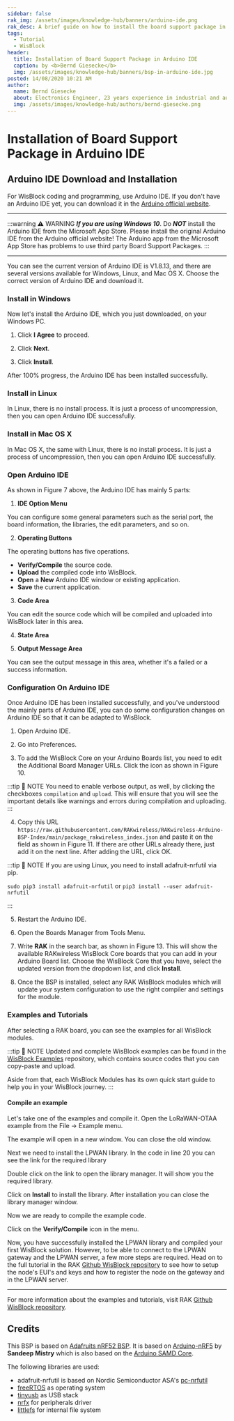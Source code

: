 ```yaml
---
sidebar: false
rak_img: /assets/images/knowledge-hub/banners/arduino-ide.png
rak_desc: A brief guide on how to install the board support package in Arduino IDE.
tags:
  - Tutorial
  - WisBlock
header:
  title: Installation of Board Support Package in Arduino IDE
  caption: by <b>Bernd Giesecke</b>
  img: /assets/images/knowledge-hub/banners/bsp-in-arduino-ide.jpg
posted: 14/08/2020 10:21 AM
author:
  name: Bernd Giesecke
  about: Electronics Engineer, 23 years experience in industrial and automotive HW and SW R&D. Supporting Arduino open source community since 6 years.
  img: /assets/images/knowledge-hub/authors/bernd-giesecke.png
---
```



# Installation of Board Support Package in Arduino IDE

## Arduino IDE Download and Installation

For WisBlock coding and programming, use Arduino IDE. If you don't have an Arduino IDE yet, you can download it in the [Arduino official website](https://www.arduino.cc/en/Main/Software).

----
:::warning ⚠️ WARNING
_**If you are using Windows 10**_.
Do _**NOT**_ install the Arduino IDE from the Microsoft App Store. Please install the original Arduino IDE from the Arduino official website! The Arduino app from the Microsoft App Store has problems to use third party Board Support Packages.
:::

----

You can see the current version of Arduino IDE is V1.8.13, and there are several versions available for Windows, Linux, and Mac OS X. Choose the correct version of Arduino IDE and download it.


<rk-img
  src="/assets/images/knowledge-hub/wisblock/Installation-of-Board-Support-Package-in-Arduino-IDE/1.download-arduino.png"
  width="100%"
  caption="Arduino IDE latest version"
/>


### Install in Windows

Now let's install the Arduino IDE, which you just downloaded, on your Windows PC.

1. Click **I Agree** to proceed.

<rk-img
  src="/assets/images/knowledge-hub/wisblock/Installation-of-Board-Support-Package-in-Arduino-IDE/2.agreement-license.png"
  width="45%"
  caption="Arduino Setup Licence Agreement"
/>

2. Click **Next**.

<rk-img
  src="/assets/images/knowledge-hub/wisblock/Installation-of-Board-Support-Package-in-Arduino-IDE/3.installation-options.png"
  width="45%"
  caption="Arduino Setup Installation Options"
/>

3. Click **Install**.

<rk-img
  src="/assets/images/knowledge-hub/wisblock/Installation-of-Board-Support-Package-in-Arduino-IDE/4.installation-folder.png"
  width="45%"
  caption="Installing Arduino IDE"
/>

<rk-img
  src="/assets/images/knowledge-hub/wisblock/Installation-of-Board-Support-Package-in-Arduino-IDE/5.installing.png"
  width="45%"
  caption="Ongoing Installation"
/>


After 100% progress, the Arduino IDE has been installed successfully.

<rk-img
  src="/assets/images/knowledge-hub/wisblock/Installation-of-Board-Support-Package-in-Arduino-IDE/6.installation-success.png"
  width="45%"
  caption="Successful Installation"
/>

### Install in Linux

In Linux, there is no install process. It is just a process of uncompression, then you can open Arduino IDE successfully.


### Install in Mac OS X

In Mac OS X, the same with Linux, there is no install process. It is just a process of uncompression, then you can open Arduino IDE successfully.


### Open Arduino IDE

<rk-img
  src="/assets/images/knowledge-hub/wisblock/Installation-of-Board-Support-Package-in-Arduino-IDE/7.arduino-ide.png"
  width="75%"
  caption="Arduino IDE"
/>

As shown in Figure 7 above, the Arduino IDE has mainly 5 parts:

1. **IDE Option Menu**

You can configure some general parameters such as the serial port, the board information, the libraries, the edit parameters, and so on.

2. **Operating Buttons**

The operating buttons has five operations.

  - **Verify/Compile** the source code.
  - **Upload** the compiled code into WisBlock.
  - **Open** a **New** Arduino IDE window or existing application.
  - **Save** the current application.


<rk-img
  src="/assets/images/knowledge-hub/wisblock/Installation-of-Board-Support-Package-in-Arduino-IDE/8.operating-buttons.png"
  width="30%"
  caption="Operating Buttons"
/>


3. **Code Area**

You can edit the source code which will be compiled and uploaded into WisBlock later in this area.

4. **State Area**

5. **Output Message Area**

You can see the output message in this area, whether it's a failed or a success information.

### Configuration On Arduino IDE

Once Arduino IDE has been installed successfully, and you've understood the mainly parts of Arduino IDE, you can do some configuration changes on Arduino IDE so that it can be adapted to WisBlock.

1. Open Arduino IDE.

2. Go into Preferences.


<rk-img
  src="/assets/images/knowledge-hub/wisblock/Installation-of-Board-Support-Package-in-Arduino-IDE/9.preferences.png"
  width="75%"
  caption="Preferences"
/>

3. To add the WisBlock Core on your Arduino Boards list, you need to edit the Additional Board Manager URLs. Click the icon as shown in Figure 10.

:::tip 📝 NOTE
You need to enable verbose output, as well, by clicking the checkboxes `compilation` and `upload`. This will ensure that you will see the important details like warnings and errors during compilation and uploading.
:::


<rk-img
  src="/assets/images/knowledge-hub/wisblock/Installation-of-Board-Support-Package-in-Arduino-IDE/add_bsp_icon.png"
  width="75%"
  caption="Modifying Additional Board Manager URLs"
/>

4. Copy this URL `https://raw.githubusercontent.com/RAKwireless/RAKwireless-Arduino-BSP-Index/main/package_rakwireless_index.json` and paste it on the field as shown in Figure 11. If there are other URLs already there, just add it on the next line. After adding the URL, click OK.


<rk-img
  src="/assets/images/knowledge-hub/wisblock/Installation-of-Board-Support-Package-in-Arduino-IDE/add-bsp-url.png"
  width="75%"
  caption="Adding RAKwireless WisBlock Core BSP"
/>

:::tip 📝 NOTE
If you are using Linux, you need to install adafruit-nrfutil via pip.

`sudo pip3 install adafruit-nrfutil` or `pip3 install --user adafruit-nrfutil`

:::



5. Restart the Arduino IDE.

6. Open the Boards Manager from Tools Menu.

<rk-img
  src="/assets/images/knowledge-hub/wisblock/Installation-of-Board-Support-Package-in-Arduino-IDE/11.boards-manager.png"
  width="75%"
  caption="Opening Boards Manager"
/>

7. Write **RAK** in the search bar, as shown in Figure 13. This will show the available RAKwireless WisBlock Core boards that you can add in your Arduino Board list. Choose the WisBlock Core that you have, select the updated version from the dropdown list, and click **Install**.

<rk-img
  src="/assets/images/knowledge-hub/wisblock/Installation-of-Board-Support-Package-in-Arduino-IDE/wisblock_core.png"
  width="75%"
  caption="Installing WisBlock Core Boards"
/>


8. Once the BSP is installed, select any RAK WisBlock modules which will update your system configuration to use the right compiler and settings for the module.


<rk-img
  src="/assets/images/knowledge-hub/wisblock/Installation-of-Board-Support-Package-in-Arduino-IDE/13.rakwireless-nrf-modules.png"
  width="75%"
  caption="Selecting RAKwireless WisBlock Core"
/>


### Examples and Tutorials

After selecting a RAK board, you can see the examples for all WisBlock modules.

:::tip 📝 NOTE
Updated and complete WisBlock examples can be found in the [WisBlock Examples](https://github.com/RAKWireless/WisBlock/tree/master/examples) repository, which contains source codes that you can copy-paste and upload.

Aside from that, each WisBlock Modules has its own quick start guide to help you in your WisBlock journey.
:::

<rk-img
  src="/assets/images/knowledge-hub/wisblock/Installation-of-Board-Support-Package-in-Arduino-IDE/14.wisblock-modules.png"
  width="100%"
  caption="Selecting WisBlock Modules Examples"
/>

#### Compile an example

Let's take one of the examples and compile it.
Open the LoRaWAN-OTAA example from the File -> Example menu.
<rk-img
  src="/assets/images/knowledge-hub/wisblock/Installation-of-Board-Support-Package-in-Arduino-IDE/15.select-lora-otaa-example.png"
  width="75%"
  caption="Selecting LoRa OTAA example"
/>

The example will open in a new window. You can close the old window.

Next we need to install the LPWAN library. In the code in line 20 you can see the link for the required library

<rk-img
  src="/assets/images/knowledge-hub/wisblock/Installation-of-Board-Support-Package-in-Arduino-IDE/16.install-library-step1.png"
  width="75%"
  caption="Install LPWAN library step 1"
/>

Double click on the link to open the library manager. It will show you the required library.

<rk-img
  src="/assets/images/knowledge-hub/wisblock/Installation-of-Board-Support-Package-in-Arduino-IDE/17.install-library-step2.png"
  width="75%"
  caption="Install LPWAN library step 1"
/>

Click on **Install** to install the library. After installation you can close the library manager window.

Now we are ready to compile the example code.

Click on the **Verify/Compile** icon in the menu.

<rk-img
  src="/assets/images/knowledge-hub/wisblock/Installation-of-Board-Support-Package-in-Arduino-IDE/18.compile-example.png"
  width="75%"
  caption="Compile example"
/>

Now, you have successfully installed the LPWAN library and compiled your first WisBlock solution. However, to be able to connect to the LPWAN gateway and the LPWAN server, a few more steps are required. Head on to the full tutorial in the RAK [Github WisBlock repository](https://github.com/RAKWireless/WisBlock/tree/master/examples/RAK4630/communications/LoRa/LoRaWAN) to see how to setup the node's EUI's and keys and how to register the node on the gateway and in the LPWAN server.

----
For more information about the examples and tutorials, visit RAK [Github WisBlock repository](https://github.com/RAKWireless/WisBlock).

## Credits

This BSP is based on [Adafruits nRF52 BSP](https://github.com/adafruit/Adafruit_nRF52_Arduino). It is based on [Arduino-nRF5](https://github.com/sandeepmistry/arduino-nRF5) by **Sandeep Mistry** which is also based on the [Arduino SAMD Core](https://github.com/arduino/ArduinoCore-samd).

The following libraries are used:

  - adafruit-nrfutil is based on Nordic Semiconductor ASA's [pc-nrfutil](https://github.com/NordicSemiconductor/pc-nrfutil)
  - [freeRTOS](https://www.freertos.org/) as operating system
  - [tinyusb](https://github.com/hathach/tinyusb) as USB stack
  - [nrfx](https://github.com/NordicSemiconductor/nrfx) for peripherals driver
  - [littlefs](https://github.com/ARMmbed/littlefs) for internal file system


<rk-author />
